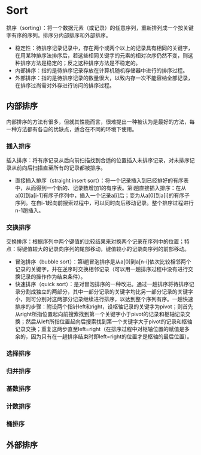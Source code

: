 # Sort
排序（sorting）：将一个数据元素（或记录）的任意序列，重新排列成一个按关键字有序的序列。排序分内部排序和外部排序。
* 稳定性：待排序记录记录中，存在两个或两个以上的记录具有相同的关键字，在用某种排序法排序后，若这些相同关键字的元素的相对次序仍然不变，则这种排序方法是稳定的；反之这种排序方法是不稳定的。
* 内部排序：指的是待排序记录存放在计算机随机存储器中进行的排序过程。
* 外部排序：指的是待排序记录的数量很大，以致内存一次不能容纳全部记录，在排序过尚需对外存进行访问的排序过程。

## 内部排序
内部排序的方法有很多，但就其性能而言，很难提出一种被认为是最好的方法，每一种方法都有各自的优缺点，适合在不同的环境下使用。

### 插入排序
插入排序：将有序记录从后向前扫描找到合适的位置插入未排序记录，对未排序记录从前向后扫描直至所有的记录都被排序。
* 直接插入排序（straight insert sort）：将一个记录插入到已经排好的有序表中，从而得到一个新的、记录数增加1的有序表。第i趟直接插入排序：在从a[0]到a[i-1]有序子序列中，插入一个记录a[i]后；变为从a[0]到a[i]的有序子序列。在自i-1起向前搜索过程中，可以同时向后移动记录。整个排序过程进行n-1趟插入。

### 交换排序
交换排序：根据序列中两个键值的比较结果来对换两个记录在序列中的位置；特点：将键值较大的记录向序列的尾部移动，键值较小的记录向序列的前部移动。
* 冒泡排序（bubble sort）：第i趟冒泡排序是从a[0]到a[n-i]依次比较相邻两个记录的关键字，并在逆序时交换相邻记录（可以用一趟排序过程中没有进行交换记录的操作作为结束条件）。
* 快速排序（quick sort）：是对冒泡排序的一种改进。通过一趟排序将待排序记录分割成独立的两部分，其中一部分记录的关键字均比另一部分记录的关键字小，则可分别对这两部分记录继续进行排序，以达到整个序列有序。一趟快速排序的步骤：附设两个指针left和right，设枢轴记录的关键字为pivot；则首先从right所指位置起向前搜索找到第一个关键字小于pivot的记录和枢轴记录交换；然后从left所指位置起向后搜索找到第一个关键字大于pivot的记录和枢轴记录交换；重复这两步直至left=right（在排序过程中对枢轴位置的赋值是多余的，因为只有在一趟排序结束时即left=right的位置才是枢轴的最后位置）。

### 选择排序

### 归并排序

### 基数排序

### 计数排序

### 桶排序

## 外部排序
